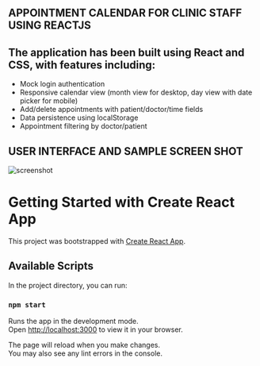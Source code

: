 ##  APPOINTMENT CALENDAR FOR CLINIC STAFF USING REACTJS 
## The application has been built using React and CSS, with features including:

- Mock login authentication
- Responsive calendar view (month view for desktop, day view with date picker for mobile)
- Add/delete appointments with patient/doctor/time fields
- Data persistence using localStorage
- Appointment filtering by doctor/patient

## USER INTERFACE AND SAMPLE SCREEN SHOT

![screenshot](https://github.com/shijuvtm/AppointmentCalendar/blob/main/IMG_20250714_101517.png) 
# Getting Started with Create React App

This project was bootstrapped with [Create React App](https://github.com/facebook/create-react-app).

## Available Scripts

In the project directory, you can run:

### `npm start`

Runs the app in the development mode.\
Open [http://localhost:3000](http://localhost:3000) to view it in your browser.

The page will reload when you make changes.\
You may also see any lint errors in the console.

